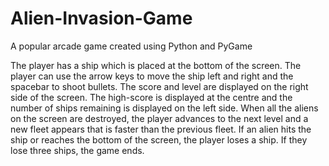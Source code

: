 # Alien-Invasion-Game
A popular arcade game created using Python and PyGame

The player has a ship which is placed at the bottom of the screen. The player can use the arrow keys to move the ship left and right and the spacebar to shoot bullets. The score and level are displayed on the right side of the screen. The high-score is displayed at the centre and the number of ships remaining is displayed on the left side. When all the aliens on the screen are destroyed, the player advances to the next level and a new fleet appears that is faster than the previous fleet. If an alien hits the ship or reaches the bottom of the screen, the player loses a ship. If they lose three ships, the game ends.
